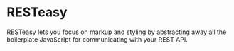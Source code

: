# RESTeasy
RESTeasy lets you focus on markup and styling by abstracting away all the boilerplate JavaScript for communicating with your REST API.
